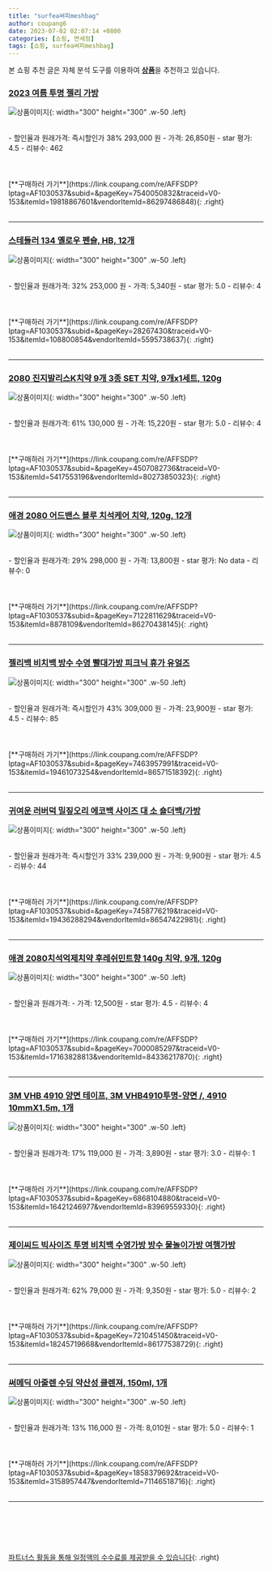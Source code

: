 ```yaml
---
title: "surfea써피meshbag"
author: coupang6
date: 2023-07-02 02:07:14 +0800
categories: [쇼핑, 면세점]
tags: [쇼핑, surfea써피meshbag]
---
```


본 쇼핑 추천 글은 자체 분석 도구를 이용하여 [**상품**](https://link.coupang.com/a/bao1ui)을 추천하고 있습니다.

### [2023 여름 투명 젤리 가방](https://link.coupang.com/re/AFFSDP?lptag=AF1030537&subid=&pageKey=7540050832&traceid=V0-153&itemId=19818867601&vendorItemId=86297486848)

![상품이미지](https://thumbnail7.coupangcdn.com/thumbnails/remote/230x230ex/image/vendor_inventory/048b/3d32da8a9d34300ba9c6c83c6fdd76ea2e14b3ec2df1e414065910ffaaf5.jpg){: width="300" height="300" .w-50 .left}


<br>
- 할인율과 원래가격: 즉시할인가 38%  293,000   원
- 가격: 26,850원
- star 평가: 4.5
- 리뷰수: 462
<br>
<br>
<br>
<br>
[**구매하러 가기**](https://link.coupang.com/re/AFFSDP?lptag=AF1030537&subid=&pageKey=7540050832&traceid=V0-153&itemId=19818867601&vendorItemId=86297486848){: .right}
<br>
<br>

---

### [스테들러 134 옐로우 펜슬, HB, 12개](https://link.coupang.com/re/AFFSDP?lptag=AF1030537&subid=&pageKey=28267430&traceid=V0-153&itemId=108800854&vendorItemId=5595738637)

![상품이미지](https://thumbnail7.coupangcdn.com/thumbnails/remote/230x230ex/image/vendor_inventory/images/2016/07/27/11/1/d552de6e-433e-441b-b294-79124a1354c5.jpg){: width="300" height="300" .w-50 .left}


<br>
- 할인율과 원래가격: 32%  253,000   원
- 가격: 5,340원
- star 평가: 5.0
- 리뷰수: 4
<br>
<br>
<br>
<br>
[**구매하러 가기**](https://link.coupang.com/re/AFFSDP?lptag=AF1030537&subid=&pageKey=28267430&traceid=V0-153&itemId=108800854&vendorItemId=5595738637){: .right}
<br>
<br>

---

### [2080 진지발리스K치약 9개 3종 SET 치약, 9개x1세트, 120g](https://link.coupang.com/re/AFFSDP?lptag=AF1030537&subid=&pageKey=4507082736&traceid=V0-153&itemId=5417553196&vendorItemId=80273850323)

![상품이미지](https://thumbnail9.coupangcdn.com/thumbnails/remote/230x230ex/image/vendor_inventory/b1ee/d5cadd345a527d477f72505595b149362443beae7d479fcf969eb5402349.jpg){: width="300" height="300" .w-50 .left}


<br>
- 할인율과 원래가격: 61%  130,000   원
- 가격: 15,220원
- star 평가: 5.0
- 리뷰수: 4
<br>
<br>
<br>
<br>
[**구매하러 가기**](https://link.coupang.com/re/AFFSDP?lptag=AF1030537&subid=&pageKey=4507082736&traceid=V0-153&itemId=5417553196&vendorItemId=80273850323){: .right}
<br>
<br>

---

### [애경 2080 어드밴스 블루 치석케어 치약, 120g, 12개](https://link.coupang.com/re/AFFSDP?lptag=AF1030537&subid=&pageKey=7122811629&traceid=V0-153&itemId=8878109&vendorItemId=86270438145)

![상품이미지](https://thumbnail9.coupangcdn.com/thumbnails/remote/230x230ex/image/vendor_inventory/7689/33fd64ae0b6fad8f5724494923d8d9ce649924723627af080eecb8c6ee69.jpg){: width="300" height="300" .w-50 .left}


<br>
- 할인율과 원래가격: 29%  298,000   원
- 가격: 13,800원
- star 평가: No data
- 리뷰수: 0
<br>
<br>
<br>
<br>
[**구매하러 가기**](https://link.coupang.com/re/AFFSDP?lptag=AF1030537&subid=&pageKey=7122811629&traceid=V0-153&itemId=8878109&vendorItemId=86270438145){: .right}
<br>
<br>

---

### [젤리백 비치백 방수 수영 빨대가방 피크닉 휴가 유얼즈](https://link.coupang.com/re/AFFSDP?lptag=AF1030537&subid=&pageKey=7463957991&traceid=V0-153&itemId=19461073254&vendorItemId=86571518392)

![상품이미지](https://thumbnail8.coupangcdn.com/thumbnails/remote/230x230ex/image/vendor_inventory/f011/e1911265ffd5d25d58117c9ed984d311a4f264b349da713f72a7ed0aa089.jpg){: width="300" height="300" .w-50 .left}


<br>
- 할인율과 원래가격: 즉시할인가 43%  309,000   원
- 가격: 23,900원
- star 평가: 4.5
- 리뷰수: 85
<br>
<br>
<br>
<br>
[**구매하러 가기**](https://link.coupang.com/re/AFFSDP?lptag=AF1030537&subid=&pageKey=7463957991&traceid=V0-153&itemId=19461073254&vendorItemId=86571518392){: .right}
<br>
<br>

---

### [귀여운 러버덕 밀짚오리 에코백 사이즈 대 소 숄더백/가방](https://link.coupang.com/re/AFFSDP?lptag=AF1030537&subid=&pageKey=7458776219&traceid=V0-153&itemId=19436288294&vendorItemId=86547422981)

![상품이미지](https://thumbnail7.coupangcdn.com/thumbnails/remote/230x230ex/image/vendor_inventory/854f/c08e1bc953e459100d9a94b3fbd48eed0faca1d63d40817f296567f89d2c.png){: width="300" height="300" .w-50 .left}


<br>
- 할인율과 원래가격: 즉시할인가 33%  239,000   원
- 가격: 9,900원
- star 평가: 4.5
- 리뷰수: 44
<br>
<br>
<br>
<br>
[**구매하러 가기**](https://link.coupang.com/re/AFFSDP?lptag=AF1030537&subid=&pageKey=7458776219&traceid=V0-153&itemId=19436288294&vendorItemId=86547422981){: .right}
<br>
<br>

---

### [애경 2080치석억제치약 후레쉬민트향 140g 치약, 9개, 120g](https://link.coupang.com/re/AFFSDP?lptag=AF1030537&subid=&pageKey=7000085297&traceid=V0-153&itemId=17163828813&vendorItemId=84336217870)

![상품이미지](https://thumbnail6.coupangcdn.com/thumbnails/remote/230x230ex/image/vendor_inventory/aeb2/5a7989a26dd2503a4d06784d1ca0d5de569ab10a668493315bc965c48141.jpg){: width="300" height="300" .w-50 .left}


<br>
- 할인율과 원래가격: 
- 가격: 12,500원
- star 평가: 4.5
- 리뷰수: 4
<br>
<br>
<br>
<br>
[**구매하러 가기**](https://link.coupang.com/re/AFFSDP?lptag=AF1030537&subid=&pageKey=7000085297&traceid=V0-153&itemId=17163828813&vendorItemId=84336217870){: .right}
<br>
<br>

---

### [3M VHB 4910 양면 테이프, 3M VHB4910투명-양면 /, 4910 10mmX1.5m, 1개](https://link.coupang.com/re/AFFSDP?lptag=AF1030537&subid=&pageKey=6868104880&traceid=V0-153&itemId=16421246977&vendorItemId=83969559330)

![상품이미지](https://thumbnail7.coupangcdn.com/thumbnails/remote/230x230ex/image/vendor_inventory/4abf/a9611daae487c01075e95052c2cd3e81edf78f5f06b3e9a2db5f6d16d777.jpg){: width="300" height="300" .w-50 .left}


<br>
- 할인율과 원래가격: 17%  119,000   원
- 가격: 3,890원
- star 평가: 3.0
- 리뷰수: 1
<br>
<br>
<br>
<br>
[**구매하러 가기**](https://link.coupang.com/re/AFFSDP?lptag=AF1030537&subid=&pageKey=6868104880&traceid=V0-153&itemId=16421246977&vendorItemId=83969559330){: .right}
<br>
<br>

---

### [제이씨드 빅사이즈 투명 비치백 수영가방 방수 물놀이가방 여행가방](https://link.coupang.com/re/AFFSDP?lptag=AF1030537&subid=&pageKey=7210451450&traceid=V0-153&itemId=18245719668&vendorItemId=86177538729)

![상품이미지](https://thumbnail7.coupangcdn.com/thumbnails/remote/230x230ex/image/vendor_inventory/0fe4/459f069a1077dde2e232f3a4d87899a235d9b1b76831dc2cf0bb45f0212d.jpg){: width="300" height="300" .w-50 .left}


<br>
- 할인율과 원래가격: 62%  79,000   원
- 가격: 9,350원
- star 평가: 5.0
- 리뷰수: 2
<br>
<br>
<br>
<br>
[**구매하러 가기**](https://link.coupang.com/re/AFFSDP?lptag=AF1030537&subid=&pageKey=7210451450&traceid=V0-153&itemId=18245719668&vendorItemId=86177538729){: .right}
<br>
<br>

---

### [써메딕 아줄렌 수딩 약산성 클렌져, 150ml, 1개](https://link.coupang.com/re/AFFSDP?lptag=AF1030537&subid=&pageKey=1858379692&traceid=V0-153&itemId=3158957447&vendorItemId=71146518716)

![상품이미지](https://thumbnail8.coupangcdn.com/thumbnails/remote/230x230ex/image/retail/images/26095226873453-0c41699a-f89f-4a8a-9c74-b79b8d091d4d.jpg){: width="300" height="300" .w-50 .left}


<br>
- 할인율과 원래가격: 13%  116,000   원
- 가격: 8,010원
- star 평가: 5.0
- 리뷰수: 1
<br>
<br>
<br>
<br>
[**구매하러 가기**](https://link.coupang.com/re/AFFSDP?lptag=AF1030537&subid=&pageKey=1858379692&traceid=V0-153&itemId=3158957447&vendorItemId=71146518716){: .right}
<br>
<br>

---
<br><br><br><br><br> [파트너스 활동을 통해 일정액의 수수료를 제공받을 수 있습니다](https://link.coupang.com/a/bao1ui){: .right}